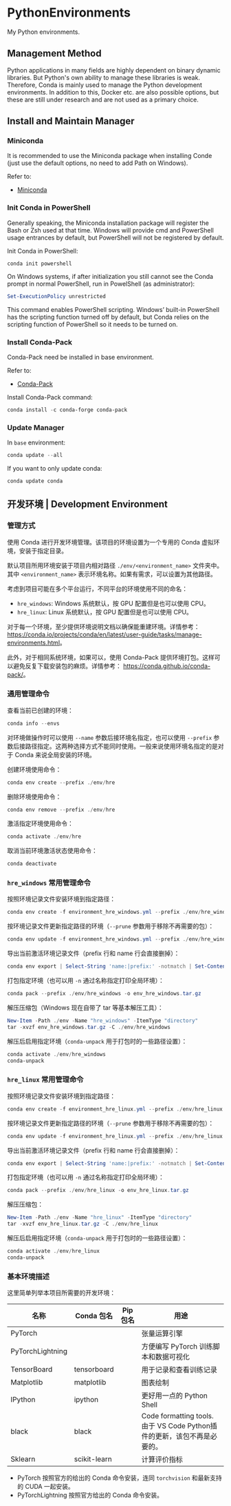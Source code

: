 # PythonEnvironments

My Python environments.

## Management Method

Python applications in many fields are highly dependent on binary dynamic libraries. But Python's own ability to manage these libraries is weak. Therefore, Conda is mainly used to manage the Python development environments. In addition to this, Docker etc. are also possible options, but these are still under research and are not used as a primary choice.

## Install and Maintain Manager

### Miniconda

It is recommended to use the Miniconda package when installing Conde (just use the default options, no need to add Path on Windows).

Refer to:

* [Miniconda](https://docs.anaconda.com/free/miniconda/index.html)

### Init Conda in PowerShell

Generally speaking, the Miniconda installation package will register the Bash or Zsh used at that time. Windows will provide cmd and PowerShell usage entrances by default, but PowerShell will not be registered by default.

Init Conda in PowerShell:

```shell
conda init powershell
```

On Windows systems, if after initialization you still cannot see the Conda prompt in normal PowerShell, run in PowelShell (as administrator):

```PowerShell
Set-ExecutionPolicy unrestricted
```

This command enables PowerShell scripting. Windows’ built-in PowerShell has the scripting function turned off by default, but Conda relies on the scripting function of PowerShell so it needs to be turned on.

### Install Conda-Pack

Conda-Pack need be installed in base environment.

Refer to:

* [Conda-Pack](https://conda.github.io/conda-pack/)

Install Conda-Pack command:

```powershell
conda install -c conda-forge conda-pack
```

### Update Manager

In `base` environment:

```powershell
conda update --all
```

If you want to only update conda:

```powershell
conda update conda
```

## 开发环境 | Development Environment

### 管理方式

使用 Conda 进行开发环境管理。该项目的环境设置为一个专用的 Conda 虚拟环境，安装于指定目录。

默认项目所用环境安装于项目内相对路径 `./env/<environment_name>` 文件夹中。其中 `<environment_name>` 表示环境名称。如果有需求，可以设置为其他路径。

考虑到项目可能在多个平台运行，不同平台的环境使用不同的命名：

* `hre_windows`: Windows 系统默认，按 GPU 配置但是也可以使用 CPU。
* `hre_linux`: Linux 系统默认，按 GPU 配置但是也可以使用 CPU。

对于每一个环境，至少提供环境说明文档以确保能重建环境。详情参考： <https://conda.io/projects/conda/en/latest/user-guide/tasks/manage-environments.html>。

此外，对于相同系统环境，如果可以，使用 Conda-Pack 提供环境打包。这样可以避免反复下载安装包的麻烦。详情参考： <https://conda.github.io/conda-pack/>。

### 通用管理命令

查看当前已创建的环境：

```powershell
conda info --envs
```

对环境做操作时可以使用 `--name` 参数后接环境名指定，也可以使用 `--prefix` 参数后接路径指定。这两种选择方式不能同时使用。一般来说使用环境名指定的是对于 Conda 来说全局安装的环境。

创建环境使用命令：

```powershell
conda env create --prefix ./env/hre
```

删除环境使用命令：

```powershell
conda env remove --prefix ./env/hre
```

激活指定环境使用命令：

```powershell
conda activate ./env/hre
```

取消当前环境激活状态使用命令：

```powershell
conda deactivate
```

### `hre_windows` 常用管理命令

按照环境记录文件安装环境到指定路径：

```powershell
conda env create -f environment_hre_windows.yml --prefix ./env/hre_windows
```

按环境记录文件更新指定路径的环境（`--prune` 参数用于移除不再需要的包）：

```powershell
conda env update -f environment_hre_windows.yml --prefix ./env/hre_windows  --prune
```

导出当前激活环境记录文件（prefix 行和 name 行会直接删掉）：

```powershell
conda env export | Select-String 'name:|prefix:' -notmatch | Set-Content environment_hre_windows.yml
```

打包指定环境（也可以用 `-n` 通过名称指定打印全局环境）：

```powershell
conda pack --prefix ./env/hre_windows -o env_hre_windows.tar.gz
```

解压压缩包（Windows 现在自带了 tar 等基本解压工具）：

```powershell
New-Item -Path ./env -Name "hre_windows" -ItemType "directory"
tar -xvzf env_hre_windows.tar.gz -C ./env/hre_windows
```

解压后启用指定环境（`conda-unpack` 用于打包时的一些路径设置）：

```powershell
conda activate ./env/hre_windows
conda-unpack
```

### `hre_linux` 常用管理命令

按照环境记录文件安装环境到指定路径：

```powershell
conda env create -f environment_hre_linux.yml --prefix ./env/hre_linux
```

按环境记录文件更新指定路径的环境（`--prune` 参数用于移除不再需要的包）：

```powershell
conda env update -f environment_hre_linux.yml --prefix ./env/hre_linux  --prune
```

导出当前激活环境记录文件（prefix 行和 name 行会直接删掉）：

```powershell
conda env export | Select-String 'name:|prefix:' -notmatch | Set-Content environment_hre_linux.yml
```

打包指定环境（也可以用 `-n` 通过名称指定打印全局环境）：

```powershell
conda pack --prefix ./env/hre_linux -o env_hre_linux.tar.gz
```

解压压缩包：

```powershell
New-Item -Path ./env -Name "hre_linux" -ItemType "directory"
tar -xvzf env_hre_linux.tar.gz -C ./env/hre_linux
```

解压后启用指定环境（`conda-unpack` 用于打包时的一些路径设置）：

```powershell
conda activate ./env/hre_linux
conda-unpack
```

### 基本环境描述

这里简单列举本项目所需要的开发环境：

| 名称                           | Conda 包名   | Pip 包名 | 用途                                        |
| ------------------------------ | ------------ | -------- | ------------------------------------------- |
| PyTorch                        |              |          | 张量运算引擎                                |
| PyTorchLightning               |              |          | 方便编写 PyTorch 训练脚本和数据可视化       |
| TensorBoard                    | tensorboard  |          | 用于记录和查看训练记录                      |
| Matplotlib                     | matplotlib   |          | 图表绘制                                    |
| IPython                        | ipython      |          | 更好用一点的 Python Shell                   |
| black                          | black        |          | Code formatting tools.  由于 VS Code Python插件的更新，该包不再是必要的。 |
| Sklearn                        | scikit-learn |          | 计算评价指标                                |

* PyTorch 按照官方的给出的 Conda 命令安装，连同 `torchvision` 和最新支持的 CUDA 一起安装。
* PyTorchLightning 按照官方给出的 Conda 命令安装。
